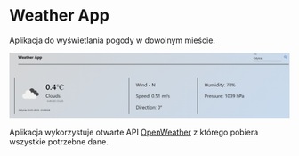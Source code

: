# Weather App

Aplikacja do wyświetlania pogody w dowolnym mieście.

![](screens/main_page.png)

Aplikacja wykorzystuje otwarte API [OpenWeather](https://openweathermap.org) z którego pobiera wszystkie potrzebne dane.



